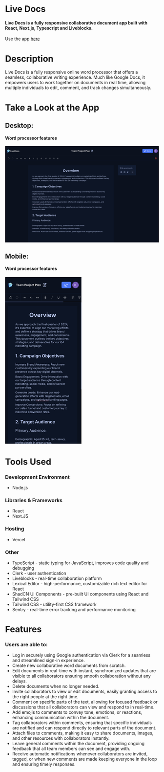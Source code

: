 # Live Docs

#### Live Docs is a fully responsive collaborative document app built with React, Next.js, Typescript and Liveblocks.

Use the app [here](https://live-docs-sepia-six.vercel.app)

# Description
Live Docs is a fully responsive online word processor that offers a seamless, collaborative writing experience. Much like Google Docs, it empowers users to work together on documents in real time, allowing multiple individuals to edit, comment, and track changes simultaneously. 
 
# Take a Look at the App

## Desktop:
#### Word processor features
<img src="readme-images/desktop_1.png" />

## Mobile:

#### Word processor features
<kbd>
<img src="readme-images/mobile_1.png" width="250"/>
</kbd>

# Tools Used

### Development Environment
* Node.js

### Libraries & Frameworks
* React 
* Next.JS

### Hosting 
* Vercel

### Other
* TypeScript - static typing for JavaScript, improves code quality and debugging
* Clerk - user authentication
* Liveblocks - real-time collaboration platform 
* Lexical Editor - high-performance, customizable rich text editor for React
* ShadCN UI Components - pre-built UI components using React and Tailwind CSS
* Tailwind CSS - utility-first CSS framework
* Sentry - real-time error tracking and performance monitoring

# Features

### Users are able to:

* Log in securely using Google authentication via Clerk for a seamless and streamlined sign-in experience.
* Create new collaborative word documents from scratch.
* Edit documents in real-time with instant, synchronized updates that are visible to all collaborators ensuring smooth collaboration without any delays.
* Delete documents when no longer needed.
* Invite collaborators to view or edit documents, easily granting access to the right people at the right time.
* Comment on specific parts of the text, allowing for focused feedback or discussions that all collaborators can view and respond to in real-time.
* Add emojis to comments to convey tone, emotions, or reactions, enhancing communication within the document.
* Tag collaborators within comments, ensuring that specific individuals are notified and can respond directly to relevant parts of the document.
* Attach files to comments, making it easy to share documents, images, and other resources with collaborators instantly.
* Leave general comments within the document, providing ongoing feedback that all team members can see and engage with.
* Receive automatic notifications whenever collaborators are invited, tagged, or when new comments are made keeping everyone in the loop and ensuring timely responses.
